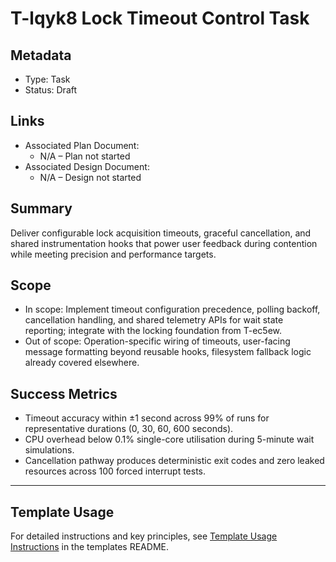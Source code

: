 # T-lqyk8 Lock Timeout Control Task

## Metadata

- Type: Task
- Status: Draft
  <!-- Draft: Under discussion | In Progress: Actively working | Complete: Code complete | Cancelled: Work intentionally halted -->

## Links

- Associated Plan Document:
  - N/A – Plan not started
- Associated Design Document:
  - N/A – Design not started

## Summary

Deliver configurable lock acquisition timeouts, graceful cancellation, and shared instrumentation hooks that power user feedback during contention while meeting precision and performance targets.

## Scope

- In scope: Implement timeout configuration precedence, polling backoff, cancellation handling, and shared telemetry APIs for wait state reporting; integrate with the locking foundation from T-ec5ew.
- Out of scope: Operation-specific wiring of timeouts, user-facing message formatting beyond reusable hooks, filesystem fallback logic already covered elsewhere.

## Success Metrics

- Timeout accuracy within ±1 second across 99% of runs for representative durations (0, 30, 60, 600 seconds).
- CPU overhead below 0.1% single-core utilisation during 5-minute wait simulations.
- Cancellation pathway produces deterministic exit codes and zero leaked resources across 100 forced interrupt tests.

---

## Template Usage

For detailed instructions and key principles, see [Template Usage Instructions](../../templates/README.md#task-template-taskmd) in the templates README.
